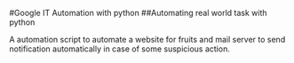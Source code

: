 #Google IT Automation with python
##Automating real world task with python

A automation script to automate a website for fruits and mail server to send notification automatically in case of some suspicious action.
